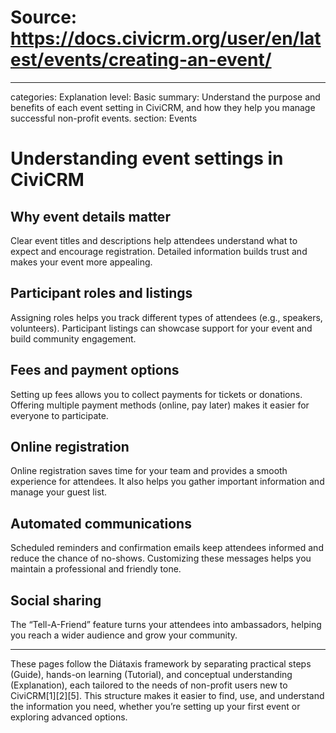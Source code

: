 # Source: https://docs.civicrm.org/user/en/latest/events/creating-an-event/

---

categories: Explanation
level: Basic
summary: Understand the purpose and benefits of each event setting in CiviCRM, and how they help you manage successful non-profit events.
section: Events

# Understanding event settings in CiviCRM

## Why event details matter

Clear event titles and descriptions help attendees understand what to expect and encourage registration. Detailed information builds trust and makes your event more appealing.

## Participant roles and listings

Assigning roles helps you track different types of attendees (e.g., speakers, volunteers). Participant listings can showcase support for your event and build community engagement.

## Fees and payment options

Setting up fees allows you to collect payments for tickets or donations. Offering multiple payment methods (online, pay later) makes it easier for everyone to participate.

## Online registration

Online registration saves time for your team and provides a smooth experience for attendees. It also helps you gather important information and manage your guest list.

## Automated communications

Scheduled reminders and confirmation emails keep attendees informed and reduce the chance of no-shows. Customizing these messages helps you maintain a professional and friendly tone.

## Social sharing

The “Tell-A-Friend” feature turns your attendees into ambassadors, helping you reach a wider audience and grow your community.

---

These pages follow the Diátaxis framework by separating practical steps (Guide), hands-on learning (Tutorial), and conceptual understanding (Explanation), each tailored to the needs of non-profit users new to CiviCRM[1][2][5]. This structure makes it easier to find, use, and understand the information you need, whether you’re setting up your first event or exploring advanced options.